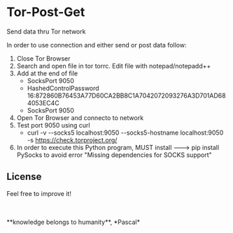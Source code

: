 # Tor-Post-Get
Send data thru Tor network


In order to use connection and either send or post data follow:
1. Close Tor Browser    
2. Search and open file in tor torrc. Edit file with notepad/notepadd++
3. Add at the end of file 
   - SocksPort 9050
   - HashedControlPassword 16:872860B76453A77D60CA2BB8C1A7042072093276A3D701AD684053EC4C
   - SocksPort 9050
4. Open Tor Browser and connecto to network 
5. Test port 9050 using curl
   - curl -v --socks5 localhost:9050 --socks5-hostname localhost:9050 -s https://check.torproject.org/
6. In order to execute this Python program, MUST install ---> pip install PySocks  to avoid error "Missing dependencies for SOCKS support"


## License
Feel free to improve it!

<BR>
  <BR>
**knowledge belongs to humanity**, *Pascal*
